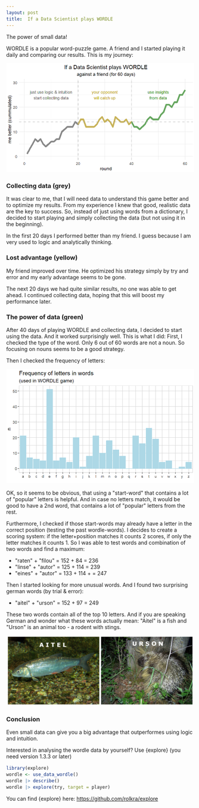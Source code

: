 ```yaml
---
layout: post
title:  If a Data Scientist plays WORDLE
---
```


The power of small data!

WORDLE is a popular word-puzzle game. A friend and I started playing it daily and comparing our results. This is my journey:

![wordle-progress](../images/wordle-progress.png)

### Collecting data (grey)

It was clear to me, that I will need data to understand this game better and to optimize my results. From my experience I knew that good, realistic data are the key to success. 
So, instead of just using words from a dictionary, I decided to start playing and simply collecting the data (but not using it in the beginning).

In the first 20 days I performed better than my friend. I guess because I am very used to logic and analytically thinking.

### Lost advantage (yellow)

My friend improved over time. He optimized his strategy simply by try and error and my early advantage seems to be gone.

The next 20 days we had quite similar results, no one was able to get ahead. 
I continued collecting data, hoping that this will boost my performance later.

### The power of data (green)

After 40 days of playing WORDLE and collecting data, I decided to start using the data. And it worked surprisingly well. 
This is what I did: First, I checked the type of the word. Only 6 out of 60 words are not a noun. 
So focusing on nouns seems to be a good strategy.

Then I checked the frequency of letters:

![wordle-letters](../images/wordle-letters.png)

OK, so it seems to be obvious, that using a "start-word" that contains a lot of "popular" letters is helpful. And in case no letters match, 
it would be good to have a 2nd word, that contains a lot of "popular" letters from the rest.

Furthermore, I checked if those start-words may already have a letter in the correct position (testing the past wordle-words). 
I decides to create a scoring system: if the letter+position matches it counts 2 scores, if only the letter matches it counts 1. 
So I was able to test words and combination of two words and find a maximum:

* "raten" + "filou" = 152 + 84 = 236
* "linse" + "autor" = 125 + 114 = 239
* "eines" + "autor" = 133 + 114 + = 247

Then I started looking for more unusual words. And I found two surprising german words (by trial & error):

* "aitel" + "urson" = 152 + 97 = 249

These two words contain all of the top 10 letters. And if you are speaking German and wonder what these words actually mean: 
"Aitel" is a fish and "Urson" is an animal too - a rodent with stings.

![wordle-animals](../images/wordle-animals.png)

### Conclusion

Even small data can give you a big advantage that outperformes using logic and intuition.

Interested in analysing the wordle data by yourself? Use {explore} (you need version 1.3.3 or later)

```R
library(explore)
wordle <- use_data_wordle()
wordle |> describe()
wordle |> explore(try, target = player)
```

You can find {explore} here: <https://github.com/rolkra/explore>
